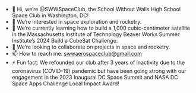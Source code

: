 - 👋 Hi, we’re @SWWSpaceClub, the School Without Walls High School Space Club in Washington, DC!
- 👀 We’re interested in space exploration and rocketry.
- 🌱 We’re currently learning how to build a 1,000 cubic-centimeter satellite in the Massachusetts Institute of Technology Beaver Works Summer Institute’s 2024 Build a CubeSat Challenge.
- 💞️ We’re looking to collaborate on projects in space and rocketry.
- 📫 How to reach me: swwaerospaceclub@gmail.com
- ⚡ Fun fact: We refounded our club after 3 years of inactivity due to the coronavirus (COVID-19) pandemic but have been going strong with our engagement in the 2023 Inaugural DC Space Summit and NASA DC Space Apps Challenge Local Impact Award!

<!---
SWWSpaceClub/SWWSpaceClub is a ✨ special ✨ repository because its `README.md` (this file) appears on your GitHub profile.
You can click the Preview link to take a look at your changes.
--->
